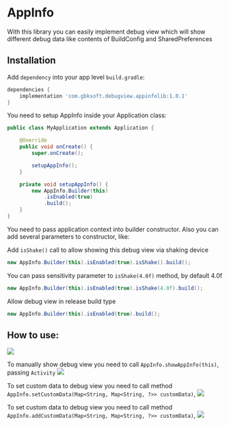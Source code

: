 AppInfo
=======

With this library you can easily implement debug view which will show different debug data like contents of BuildConfig and SharedPreferences

## Installation

Add `dependency` into your app level `build.gradle`:

```gradle
dependencies {
    implementation 'com.gbksoft.debugview.appinfolib:1.0.1'
}
```
You need to setup AppInfo inside your Application class:

```java
public class MyApplication extends Application {

    @Override
    public void onCreate() {
        super.onCreate();

        setupAppInfo();
    }

    private void setupAppInfo() {
        new AppInfo.Builder(this)
            .isEnabled(true)
            .build();
    }
}
```
You need to pass application context into builder constructor.
Also you can add several parameters to constructor, like:

Add `isShake()` call  to allow showing this debug view via shaking device
```java
new AppInfo.Builder(this).isEnabled(true).isShake().build();
```
You can pass sensitivity parameter to `isShake(4.0f)` method, by default 4.0f  
```java
new AppInfo.Builder(this).isEnabled(true).isShake(4.0f).build();
```
Allow debug view in release build type
```java
new AppInfo.Builder(this).isEnabled(true).build();
```

## How to use:

![](img/main_screen.png)

To manually show debug view you need to call `AppInfo.showAppInfo(this)`, passing  `Activity`
![](img/dialog_appinfo.png)


To set custom data to debug view you need to call method 
`AppInfo.setCustomData(Map<String, Map<String, ?>> customData)`,
![](img/set_custom_dat.png)


To set custom data to debug view you need to call method 
`AppInfo.addCustomData(Map<String, Map<String, ?>> customData)`,
![](img/add_custom_dat.png)